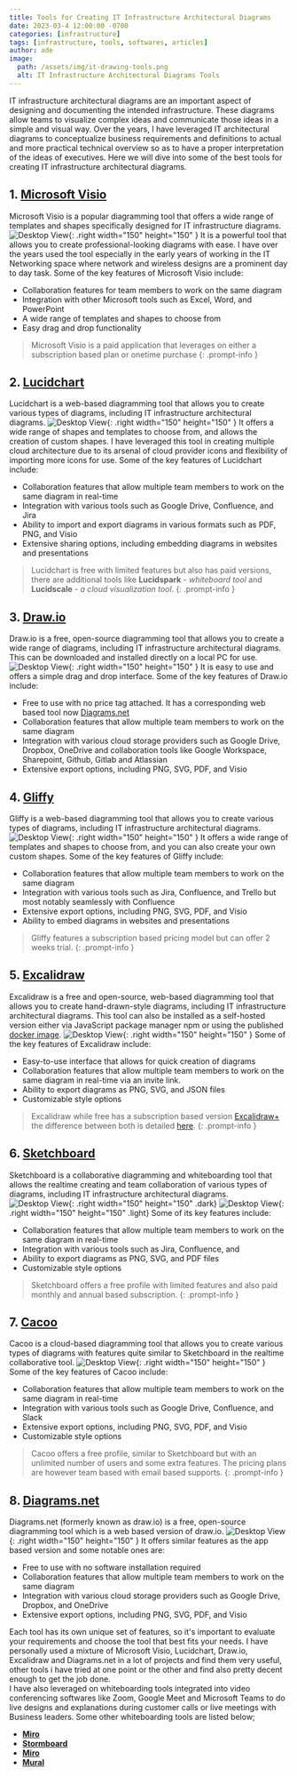 ```yaml
---
title: Tools for Creating IT Infrastructure Architectural Diagrams
date: 2023-03-4 12:00:00 -0700
categories: [infrastructure]
tags: [infrastructure, tools, softwares, articles]
author: ade
image:
  path: /assets/img/it-drawing-tools.png
  alt: IT Infrastructure Architectural Diagrams Tools
---
```


IT infrastructure architectural diagrams are an important aspect of designing and documenting the intended infrastructure. These diagrams allow teams to visualize complex ideas and communicate those ideas in a simple and visual way. Over the years, I have leveraged IT architectural diagrams to conceptualize business requirements and definitions to actual and more practical technical overview so as to have a proper interpretation of the ideas of executives. Here we will dive into some of the best tools for creating IT infrastructure architectural diagrams.

## 1. [Microsoft Visio](https://www.microsoft.com/en-ca/microsoft-365/visio/flowchart-software/)

Microsoft Visio is a popular diagramming tool that offers a wide range of templates and shapes specifically designed for IT infrastructure diagrams.
![Desktop View](/assets/img/Visio.png){: .right width="150" height="150" }
It is a powerful tool that allows you to create professional-looking diagrams with ease.
I have over the years used the tool especially in the early years of working in the IT Networking space where network and wireless designs are a prominent day to day task.
Some of the key features of Microsoft Visio include:

- Collaboration features for team members to work on the same diagram
- Integration with other Microsoft tools such as Excel, Word, and PowerPoint
- A wide range of templates and shapes to choose from
- Easy drag and drop functionality

> Microsoft Visio is a paid application that leverages on either a subscription based plan or onetime purchase
{: .prompt-info }

## 2. [Lucidchart](https://www.lucidchart.com/pages)

Lucidchart is a web-based diagramming tool that allows you to create various types of diagrams, including IT infrastructure architectural diagrams.
![Desktop View](/assets/img/lucid-chart.png){: .right width="150" height="150" }
It offers a wide range of shapes and templates to choose from, and allows the creation of custom shapes. I have leveraged this tool in creating multiple cloud architecture due to its arsenal of cloud provider icons and flexibility of importing more icons for use.
Some of the key features of Lucidchart include:

- Collaboration features that allow multiple team members to work on the same diagram in real-time
- Integration with various tools such as Google Drive, Confluence, and Jira
- Ability to import and export diagrams in various formats such as PDF, PNG, and Visio
- Extensive sharing options, including embedding diagrams in websites and presentations

> Lucidchart is free with limited features but also has paid versions, there are additional tools like **Lucidspark** - _whiteboard tool_ and **Lucidscale** - _a cloud visualization tool_.
{: .prompt-info }

## 3. [Draw.io](https://drawio-app.com/)

Draw.io is a free, open-source diagramming tool that allows you to create a wide range of diagrams, including IT infrastructure architectural diagrams. This can be downloaded and installed directly on a local PC for use.
![Desktop View](/assets/img/Draw-io.png){: .right width="150" height="150" }
It is easy to use and offers a simple drag and drop interface. Some of the key features of Draw.io include:

- Free to use with no price tag attached. It has a corresponding web based tool now [Diagrams.net](https://www.diagrams.net/)
- Collaboration features that allow multiple team members to work on the same diagram
- Integration with various cloud storage providers such as Google Drive, Dropbox, OneDrive and collaboration tools like Google Workspace, Sharepoint, Github, Gitlab and Atlassian
- Extensive export options, including PNG, SVG, PDF, and Visio

## 4. [Gliffy](https://www.gliffy.com/)

Gliffy is a web-based diagramming tool that allows you to create various types of diagrams, including IT infrastructure architectural diagrams.
![Desktop View](/assets/img/gliffy.png){: .right width="150" height="150" }
It offers a wide range of templates and shapes to choose from, and you can also create your own custom shapes. Some of the key features of Gliffy include:

- Collaboration features that allow multiple team members to work on the same diagram
- Integration with various tools such as Jira, Confluence, and Trello but most notably seamlessly with Confluence
- Extensive export options, including PNG, SVG, PDF, and Visio
- Ability to embed diagrams in websites and presentations

> Gliffy features a subscription based pricing model but can offer 2 weeks trial.
{: .prompt-info }

## 5. [Excalidraw](https://excalidraw.com/)

Excalidraw is a free and open-source, web-based diagramming tool that allows you to create hand-drawn-style diagrams, including IT infrastructure architectural diagrams.
This tool can also be installed as a self-hosted version either via JavaScript package manager npm or using the published [docker image](https://hub.docker.com/r/excalidraw/excalidraw).
![Desktop View](/assets/img/excalidraw.png){: .right width="150" height="150" }
Some of the key features of Excalidraw include:

- Easy-to-use interface that allows for quick creation of diagrams
- Collaboration features that allow multiple team members to work on the same diagram in real-time via an invite link.
- Ability to export diagrams as PNG, SVG, and JSON files
- Customizable style options

> Excalidraw while free has a subscription based version [Excalidraw+](https://plus.excalidraw.com/) the difference between both is detailed [here](https://plus.excalidraw.com/excalidraw-plus-vs-excalidraw).
{: .prompt-info }

## 6. [Sketchboard](https://sketchboard.io/)

Sketchboard is a collaborative diagramming and whiteboarding tool that allows the realtime creating and team collaboration of various types of diagrams, including IT infrastructure architectural diagrams.
![Desktop View](/assets/img/sketchboard_logo_light.png){: .right width="150" height="150" .dark}
![Desktop View](/assets/img/sketchboard_dark.png){: .right width="150" height="150" .light}
Some of its key features include:

- Collaboration features that allow multiple team members to work on the same diagram in real-time
- Integration with various tools such as Jira, Confluence, and
- Ability to export diagrams as PNG, SVG, and PDF files
- Customizable style options

> Sketchboard offers a free profile with limited features and also paid monthly and annual based subscription.
{: .prompt-info }

## 7. [Cacoo](https://nulab.com/cacoo/)

Cacoo is a cloud-based diagramming tool that allows you to create various types of diagrams with features quite similar to Sketchboard in the realtime collaborative tool.
![Desktop View](/assets/img/cacoo-logo.png){: .right width="150" height="150" }
Some of the key features of Cacoo include:

- Collaboration features that allow multiple team members to work on the same diagram in real-time
- Integration with various tools such as Google Drive, Confluence, and Slack
- Extensive export options, including PNG, SVG, PDF, and Visio
- Customizable style options

> Cacoo offers a free profile, similar to Sketchboard but with an unlimited number of users and some extra features. The pricing plans are however team based with email based supports.
{: .prompt-info }

## 8. [Diagrams.net](https://www.diagrams.net/)

Diagrams.net (formerly known as draw.io) is a free, open-source diagramming tool which is a web based version of draw.io.
![Desktop View](/assets/img/Draw-io.png){: .right width="150" height="150" }
It offers similar features as the app based version and some notable ones are:

- Free to use with no software installation required
- Collaboration features that allow multiple team members to work on the same diagram
- Integration with various cloud storage providers such as Google Drive, Dropbox, and OneDrive
- Extensive export options, including PNG, SVG, PDF, and Visio

Each tool has its own unique set of features, so it's important to evaluate your requirements and choose the tool that best fits your needs.
I have personally used a mixture of Microsoft Visio, Lucidchart, Draw.io, Excalidraw and Diagrams.net in a lot of projects and find them very useful, other tools i have tried at one point or the other and find also pretty decent enough to get the job done.<br>
I have also leveraged on whiteboarding tools integrated into video conferencing softwares like Zoom, Google Meet and Microsoft Teams to do live designs and explanations during customer calls or live meetings with Business leaders.
Some other whiteboarding tools are listed below;

- [**Miro**](https://miro.com/)
- [**Stormboard**](https://stormboard.com/)
- [**Miro**](https://miro.com/)
- [**Mural**](https://mural.co/)
